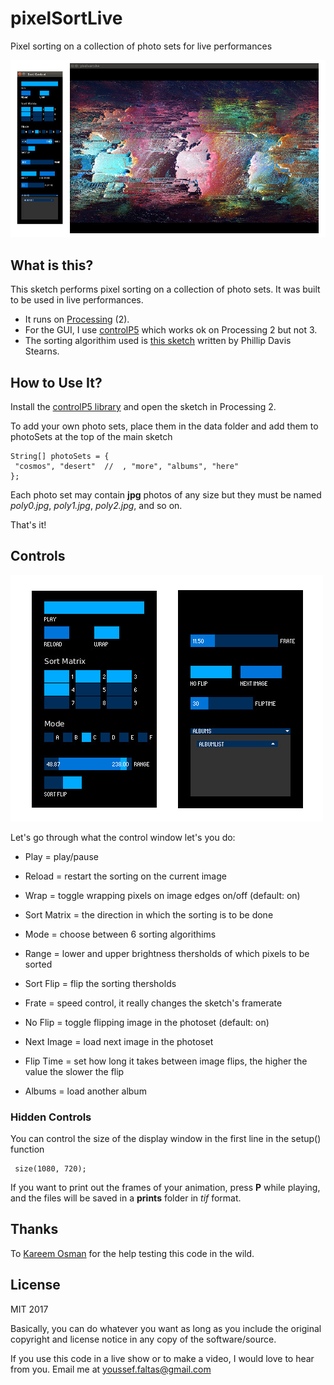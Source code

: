 # pixelSortLive

 Pixel sorting on a collection of photo sets for live performances
 
![alt](https://raw.githubusercontent.com/faltastic/pixelSortLive/master/screenshots/main.jpg)

## What is this?

This sketch performs pixel sorting on a collection of photo sets. It was built to be used in live performances.
  
* It runs on [Processing](https://processing.org/) (2). 
* For the GUI, I use [controlP5](http://www.sojamo.de/libraries/controlP5/) which works ok on Processing 2 but not 3. 
* The sorting algorithim used is [this sketch](https://github.com/phillipdavidstearns/aYearInCode/blob/master/Processing%202.2.1/cellSort/cellSort.pde) written by Phillip Davis Stearns. 

## How to Use It?


Install the [controlP5 library](http://www.sojamo.de/libraries/controlP5/) and open the sketch in Processing 2.

To add your own photo sets, place them in the data folder and add them to photoSets at the top of the main sketch

```processing
String[] photoSets = {
 "cosmos", "desert"  //  , "more", "albums", "here"
};
```

Each photo set may contain **jpg** photos of any size but they must be named *poly0.jpg*, *poly1.jpg*, *poly2.jpg*, and so on.

That's it!

## Controls

![alt](https://raw.githubusercontent.com/faltastic/pixelSortLive/master/screenshots/gui.jpg)

Let's go through what the control window let's you do:

* Play = play/pause
* Reload = restart the sorting on the current image
* Wrap = toggle wrapping pixels on image edges on/off (default: on)


* Sort Matrix = the direction in which the sorting is to be done
* Mode = choose between 6 sorting algorithims 
 

* Range = lower and upper brightness thersholds of which pixels to be sorted
* Sort Flip = flip the sorting thersholds 


* Frate = speed control, it really changes the sketch's framerate


* No Flip = toggle flipping image in the photoset (default: on)
* Next Image = load next image in the photoset 
* Flip Time = set how long it takes between image flips, the higher the value the slower the flip

* Albums = load another album

### Hidden Controls

You can control the size of the display window in the first line in the setup() function

```processing
 size(1080, 720);
```

If you want to print out the frames of your animation, press **P** while playing, and the files will be saved in a **prints** folder in *tif* format.


## Thanks

To [Kareem Osman](https://vimeo.com/kafkube) for the help testing this code in the wild.

## License

MIT 2017

Basically, you can do whatever you want as long as you include the original copyright and license notice in any copy of the software/source. 

If you use this code in a live show or to make a video, I would love to hear from you. Email me at youssef.faltas@gmail.com 


